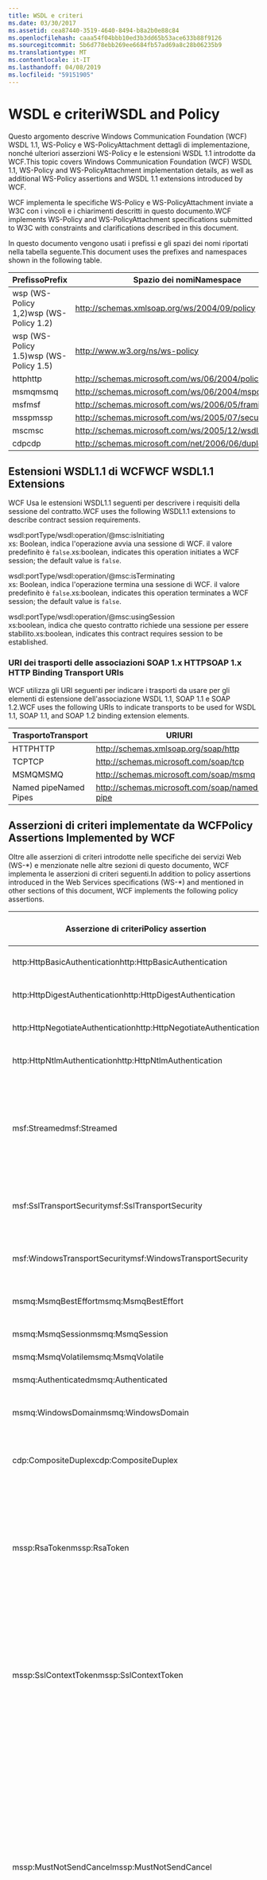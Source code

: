 ```yaml
---
title: WSDL e criteri
ms.date: 03/30/2017
ms.assetid: cea87440-3519-4640-8494-b8a2b0e88c84
ms.openlocfilehash: caaa54f04bbb10ed3b3dd65b53ace633b88f9126
ms.sourcegitcommit: 5b6d778ebb269ee6684fb57ad69a8c28b06235b9
ms.translationtype: MT
ms.contentlocale: it-IT
ms.lasthandoff: 04/08/2019
ms.locfileid: "59151905"
---
```

# <a name="wsdl-and-policy"></a><span data-ttu-id="bf9ac-102">WSDL e criteri</span><span class="sxs-lookup"><span data-stu-id="bf9ac-102">WSDL and Policy</span></span>
<span data-ttu-id="bf9ac-103">Questo argomento descrive Windows Communication Foundation (WCF) WSDL 1.1, WS-Policy e WS-PolicyAttachment dettagli di implementazione, nonché ulteriori asserzioni WS-Policy e le estensioni WSDL 1.1 introdotte da WCF.</span><span class="sxs-lookup"><span data-stu-id="bf9ac-103">This topic covers Windows Communication Foundation (WCF) WSDL 1.1, WS-Policy and WS-PolicyAttachment implementation details, as well as additional WS-Policy assertions and WSDL 1.1 extensions introduced by WCF.</span></span>  
  
 <span data-ttu-id="bf9ac-104">WCF implementa le specifiche WS-Policy e WS-PolicyAttachment inviate a W3C con i vincoli e i chiarimenti descritti in questo documento.</span><span class="sxs-lookup"><span data-stu-id="bf9ac-104">WCF implements WS-Policy and WS-PolicyAttachment specifications submitted to W3C with constraints and clarifications described in this document.</span></span>  
  
 <span data-ttu-id="bf9ac-105">In questo documento vengono usati i prefissi e gli spazi dei nomi riportati nella tabella seguente.</span><span class="sxs-lookup"><span data-stu-id="bf9ac-105">This document uses the prefixes and namespaces shown in the following table.</span></span>  
  
|<span data-ttu-id="bf9ac-106">Prefisso</span><span class="sxs-lookup"><span data-stu-id="bf9ac-106">Prefix</span></span>|<span data-ttu-id="bf9ac-107">Spazio dei nomi</span><span class="sxs-lookup"><span data-stu-id="bf9ac-107">Namespace</span></span>|  
|------------|---------------|  
|<span data-ttu-id="bf9ac-108">wsp (WS-Policy 1,2)</span><span class="sxs-lookup"><span data-stu-id="bf9ac-108">wsp (WS-Policy 1.2)</span></span>|http://schemas.xmlsoap.org/ws/2004/09/policy|  
|<span data-ttu-id="bf9ac-109">wsp (WS-Policy 1.5)</span><span class="sxs-lookup"><span data-stu-id="bf9ac-109">wsp (WS-Policy 1.5)</span></span>|http://www.w3.org/ns/ws-policy|  
|<span data-ttu-id="bf9ac-110">http</span><span class="sxs-lookup"><span data-stu-id="bf9ac-110">http</span></span>|http://schemas.microsoft.com/ws/06/2004/policy/http|  
|<span data-ttu-id="bf9ac-111">msmq</span><span class="sxs-lookup"><span data-stu-id="bf9ac-111">msmq</span></span>|http://schemas.microsoft.com/ws/06/2004/mspolicy/msmq|  
|<span data-ttu-id="bf9ac-112">msf</span><span class="sxs-lookup"><span data-stu-id="bf9ac-112">msf</span></span>|http://schemas.microsoft.com/ws/2006/05/framing/policy|  
|<span data-ttu-id="bf9ac-113">mssp</span><span class="sxs-lookup"><span data-stu-id="bf9ac-113">mssp</span></span>|http://schemas.microsoft.com/ws/2005/07/securitypolicy|  
|<span data-ttu-id="bf9ac-114">msc</span><span class="sxs-lookup"><span data-stu-id="bf9ac-114">msc</span></span>|http://schemas.microsoft.com/ws/2005/12/wsdl/contract|  
|<span data-ttu-id="bf9ac-115">cdp</span><span class="sxs-lookup"><span data-stu-id="bf9ac-115">cdp</span></span>|http://schemas.microsoft.com/net/2006/06/duplex|  
  
## <a name="wcf-wsdl11-extensions"></a><span data-ttu-id="bf9ac-116">Estensioni WSDL1.1 di WCF</span><span class="sxs-lookup"><span data-stu-id="bf9ac-116">WCF WSDL1.1 Extensions</span></span>  
 <span data-ttu-id="bf9ac-117">WCF Usa le estensioni WSDL1.1 seguenti per descrivere i requisiti della sessione del contratto.</span><span class="sxs-lookup"><span data-stu-id="bf9ac-117">WCF uses the following WSDL1.1 extensions to describe contract session requirements.</span></span>  
  
 wsdl:portType/wsdl:operation/@msc:isInitiating  
 <span data-ttu-id="bf9ac-118">xs: Boolean, indica l'operazione avvia una sessione di WCF. il valore predefinito è `false`.</span><span class="sxs-lookup"><span data-stu-id="bf9ac-118">xs:boolean, indicates this operation initiates a WCF session; the default value is `false`.</span></span>  
  
 wsdl:portType/wsdl:operation/@msc:isTerminating  
 <span data-ttu-id="bf9ac-119">xs: Boolean, indica l'operazione termina una sessione di WCF. il valore predefinito è `false`.</span><span class="sxs-lookup"><span data-stu-id="bf9ac-119">xs:boolean, indicates this operation terminates a WCF session; the default value is `false`.</span></span>  
  
 wsdl:portType/wsdl:operation/@msc:usingSession  
 <span data-ttu-id="bf9ac-120">xs:boolean, indica che questo contratto richiede una sessione per essere stabilito.</span><span class="sxs-lookup"><span data-stu-id="bf9ac-120">xs:boolean, indicates this contract requires session to be established.</span></span>  
  
### <a name="soap-1x-http-binding-transport-uris"></a><span data-ttu-id="bf9ac-121">URI dei trasporti delle associazioni SOAP 1.x HTTP</span><span class="sxs-lookup"><span data-stu-id="bf9ac-121">SOAP 1.x HTTP Binding Transport URIs</span></span>  
 <span data-ttu-id="bf9ac-122">WCF utilizza gli URI seguenti per indicare i trasporti da usare per gli elementi di estensione dell'associazione WSDL 1.1, SOAP 1.1 e SOAP 1.2.</span><span class="sxs-lookup"><span data-stu-id="bf9ac-122">WCF uses the following URIs to indicate transports to be used for WSDL 1.1, SOAP 1.1, and SOAP 1.2 binding extension elements.</span></span>  
  
|<span data-ttu-id="bf9ac-123">Trasporto</span><span class="sxs-lookup"><span data-stu-id="bf9ac-123">Transport</span></span>|<span data-ttu-id="bf9ac-124">URI</span><span class="sxs-lookup"><span data-stu-id="bf9ac-124">URI</span></span>|  
|---------------|---------|  
|<span data-ttu-id="bf9ac-125">HTTP</span><span class="sxs-lookup"><span data-stu-id="bf9ac-125">HTTP</span></span>|http://schemas.xmlsoap.org/soap/http|  
|<span data-ttu-id="bf9ac-126">TCP</span><span class="sxs-lookup"><span data-stu-id="bf9ac-126">TCP</span></span>|http://schemas.microsoft.com/soap/tcp|  
|<span data-ttu-id="bf9ac-127">MSMQ</span><span class="sxs-lookup"><span data-stu-id="bf9ac-127">MSMQ</span></span>|http://schemas.microsoft.com/soap/msmq|  
|<span data-ttu-id="bf9ac-128">Named pipe</span><span class="sxs-lookup"><span data-stu-id="bf9ac-128">Named Pipes</span></span>|http://schemas.microsoft.com/soap/named-pipe|  
  
## <a name="policy-assertions-implemented-by-wcf"></a><span data-ttu-id="bf9ac-129">Asserzioni di criteri implementate da WCF</span><span class="sxs-lookup"><span data-stu-id="bf9ac-129">Policy Assertions Implemented by WCF</span></span>  
 <span data-ttu-id="bf9ac-130">Oltre alle asserzioni di criteri introdotte nelle specifiche dei servizi Web (WS-\*) e menzionate nelle altre sezioni di questo documento, WCF implementa le asserzioni di criteri seguenti.</span><span class="sxs-lookup"><span data-stu-id="bf9ac-130">In addition to policy assertions introduced in the Web Services specifications (WS-\*) and mentioned in other sections of this document, WCF implements the following policy assertions.</span></span>  
  
|<span data-ttu-id="bf9ac-131">Asserzione di criteri</span><span class="sxs-lookup"><span data-stu-id="bf9ac-131">Policy assertion</span></span>|<span data-ttu-id="bf9ac-132">Soggetto dei criteri</span><span class="sxs-lookup"><span data-stu-id="bf9ac-132">Policy subject</span></span>|<span data-ttu-id="bf9ac-133">Descrizione</span><span class="sxs-lookup"><span data-stu-id="bf9ac-133">Description</span></span>|  
|----------------------|--------------------|-----------------|  
|<span data-ttu-id="bf9ac-134">http:HttpBasicAuthentication</span><span class="sxs-lookup"><span data-stu-id="bf9ac-134">http:HttpBasicAuthentication</span></span>|<span data-ttu-id="bf9ac-135">Endpoint</span><span class="sxs-lookup"><span data-stu-id="bf9ac-135">Endpoint</span></span>|<span data-ttu-id="bf9ac-136">L'endpoint usa l'autenticazione di base HTTP.</span><span class="sxs-lookup"><span data-stu-id="bf9ac-136">Endpoint uses HTTP Basic Authentication.</span></span>|  
|<span data-ttu-id="bf9ac-137">http:HttpDigestAuthentication</span><span class="sxs-lookup"><span data-stu-id="bf9ac-137">http:HttpDigestAuthentication</span></span>|<span data-ttu-id="bf9ac-138">Endpoint</span><span class="sxs-lookup"><span data-stu-id="bf9ac-138">Endpoint</span></span>|<span data-ttu-id="bf9ac-139">L'endpoint usa l'autenticazione digest HTTP.</span><span class="sxs-lookup"><span data-stu-id="bf9ac-139">Endpoint uses HTTP Digest Authentication.</span></span>|  
|<span data-ttu-id="bf9ac-140">http:HttpNegotiateAuthentication</span><span class="sxs-lookup"><span data-stu-id="bf9ac-140">http:HttpNegotiateAuthentication</span></span>|<span data-ttu-id="bf9ac-141">Endpoint</span><span class="sxs-lookup"><span data-stu-id="bf9ac-141">Endpoint</span></span>|<span data-ttu-id="bf9ac-142">L'endpoint usa l'autenticazione Negotiate HTTP.</span><span class="sxs-lookup"><span data-stu-id="bf9ac-142">Endpoint uses HTTP Negotiate Authentication.</span></span>|  
|<span data-ttu-id="bf9ac-143">http:HttpNtlmAuthentication</span><span class="sxs-lookup"><span data-stu-id="bf9ac-143">http:HttpNtlmAuthentication</span></span>|<span data-ttu-id="bf9ac-144">Endpoint</span><span class="sxs-lookup"><span data-stu-id="bf9ac-144">Endpoint</span></span>|<span data-ttu-id="bf9ac-145">L'endpoint usa l'autenticazione NTLM HTTP.</span><span class="sxs-lookup"><span data-stu-id="bf9ac-145">Endpoint uses HTTP NTLM Authentication.</span></span>|  
|<span data-ttu-id="bf9ac-146">msf:Streamed</span><span class="sxs-lookup"><span data-stu-id="bf9ac-146">msf:Streamed</span></span>|<span data-ttu-id="bf9ac-147">Endpoint</span><span class="sxs-lookup"><span data-stu-id="bf9ac-147">Endpoint</span></span>|<span data-ttu-id="bf9ac-148">L'endpoint usa il framing dei messaggi trasmessi.</span><span class="sxs-lookup"><span data-stu-id="bf9ac-148">Endpoint uses streamed message framing.</span></span> <span data-ttu-id="bf9ac-149">Questa asserzione viene usata con il protocollo di framing dei messaggi fornito per trasporti quali TCP e named pipe.</span><span class="sxs-lookup"><span data-stu-id="bf9ac-149">This assertion is used with the Message Framing protocol provided for transports such as TCP, and named pipes.</span></span>|  
|<span data-ttu-id="bf9ac-150">msf:SslTransportSecurity</span><span class="sxs-lookup"><span data-stu-id="bf9ac-150">msf:SslTransportSecurity</span></span>|<span data-ttu-id="bf9ac-151">Endpoint</span><span class="sxs-lookup"><span data-stu-id="bf9ac-151">Endpoint</span></span>|<span data-ttu-id="bf9ac-152">L'endpoint usa la protezione a livello di trasporto (TLS) con il framing dei messaggi.</span><span class="sxs-lookup"><span data-stu-id="bf9ac-152">Endpoint uses transport-layer security (TLS) with message framing.</span></span>|  
|<span data-ttu-id="bf9ac-153">msf:WindowsTransportSecurity</span><span class="sxs-lookup"><span data-stu-id="bf9ac-153">msf:WindowsTransportSecurity</span></span>|<span data-ttu-id="bf9ac-154">Endpoint</span><span class="sxs-lookup"><span data-stu-id="bf9ac-154">Endpoint</span></span>|<span data-ttu-id="bf9ac-155">L'endpoint usa Security Provider Negotiation (SPNEGO) con il framing dei messaggi.</span><span class="sxs-lookup"><span data-stu-id="bf9ac-155">Endpoint uses Security Provider Negotiation (SPNEGO) with message framing.</span></span>|  
|<span data-ttu-id="bf9ac-156">msmq:MsmqBestEffort</span><span class="sxs-lookup"><span data-stu-id="bf9ac-156">msmq:MsmqBestEffort</span></span>|<span data-ttu-id="bf9ac-157">Endpoint</span><span class="sxs-lookup"><span data-stu-id="bf9ac-157">Endpoint</span></span>|<span data-ttu-id="bf9ac-158">MSMQ con le migliori garanzie.</span><span class="sxs-lookup"><span data-stu-id="bf9ac-158">MSMQ with best-effort guarantees.</span></span>|  
|<span data-ttu-id="bf9ac-159">msmq:MsmqSession</span><span class="sxs-lookup"><span data-stu-id="bf9ac-159">msmq:MsmqSession</span></span>|<span data-ttu-id="bf9ac-160">Endpoint</span><span class="sxs-lookup"><span data-stu-id="bf9ac-160">Endpoint</span></span>|<span data-ttu-id="bf9ac-161">MSMQ con le garanzie di sessione.</span><span class="sxs-lookup"><span data-stu-id="bf9ac-161">MSMQ with Session guarantees.</span></span>|  
|<span data-ttu-id="bf9ac-162">msmq:MsmqVolatile</span><span class="sxs-lookup"><span data-stu-id="bf9ac-162">msmq:MsmqVolatile</span></span>|<span data-ttu-id="bf9ac-163">Endpoint</span><span class="sxs-lookup"><span data-stu-id="bf9ac-163">Endpoint</span></span>|<span data-ttu-id="bf9ac-164">MSMQ volatile.</span><span class="sxs-lookup"><span data-stu-id="bf9ac-164">MSMQ Volatile.</span></span>|  
|<span data-ttu-id="bf9ac-165">msmq:Authenticated</span><span class="sxs-lookup"><span data-stu-id="bf9ac-165">msmq:Authenticated</span></span>|<span data-ttu-id="bf9ac-166">Endpoint</span><span class="sxs-lookup"><span data-stu-id="bf9ac-166">Endpoint</span></span>|<span data-ttu-id="bf9ac-167">L'autenticazione viene usata con il trasporto MSMQ.</span><span class="sxs-lookup"><span data-stu-id="bf9ac-167">Authentication is used with MSMQ transport.</span></span>|  
|<span data-ttu-id="bf9ac-168">msmq:WindowsDomain</span><span class="sxs-lookup"><span data-stu-id="bf9ac-168">msmq:WindowsDomain</span></span>|<span data-ttu-id="bf9ac-169">Endpoint</span><span class="sxs-lookup"><span data-stu-id="bf9ac-169">Endpoint</span></span>|<span data-ttu-id="bf9ac-170">MSMQ usa l'autenticazione dei domini di Windows.</span><span class="sxs-lookup"><span data-stu-id="bf9ac-170">MSMQ uses Windows Domain authentication.</span></span>|  
|<span data-ttu-id="bf9ac-171">cdp:CompositeDuplex</span><span class="sxs-lookup"><span data-stu-id="bf9ac-171">cdp:CompositeDuplex</span></span>|<span data-ttu-id="bf9ac-172">Endpoint</span><span class="sxs-lookup"><span data-stu-id="bf9ac-172">Endpoint</span></span>|<span data-ttu-id="bf9ac-173">L'endpoint usa due connessioni di trasporto contrarie separate per i messaggi in ingresso e in uscita.</span><span class="sxs-lookup"><span data-stu-id="bf9ac-173">Endpoint uses two separate converse transport connections for in and out messages.</span></span>|  
|<span data-ttu-id="bf9ac-174">mssp:RsaToken</span><span class="sxs-lookup"><span data-stu-id="bf9ac-174">mssp:RsaToken</span></span>|<span data-ttu-id="bf9ac-175">Annidata</span><span class="sxs-lookup"><span data-stu-id="bf9ac-175">Nested</span></span>|<span data-ttu-id="bf9ac-176">Asserzione del token della chiave RSA.</span><span class="sxs-lookup"><span data-stu-id="bf9ac-176">RSA key token assertion.</span></span> <span data-ttu-id="bf9ac-177">Questo requisito viene generalmente soddisfatto da una chiave RSA serializza direttamente come parte delle informazioni sulla chiave in una firma di verifica dell'autenticità.</span><span class="sxs-lookup"><span data-stu-id="bf9ac-177">This requirement is typically satisfied by an RSA key serialized directly as part of the key information in an endorsing signature.</span></span>|  
|<span data-ttu-id="bf9ac-178">mssp:SslContextToken</span><span class="sxs-lookup"><span data-stu-id="bf9ac-178">mssp:SslContextToken</span></span>|<span data-ttu-id="bf9ac-179">Annidata</span><span class="sxs-lookup"><span data-stu-id="bf9ac-179">Nested</span></span>|<span data-ttu-id="bf9ac-180">Richiede che venga usato un SecurityContextToken ottenuto mediante un handshake TLS binario che usa WS-Trust.</span><span class="sxs-lookup"><span data-stu-id="bf9ac-180">Requires that a SecurityContextToken obtained using binary TLS handshake using WS-Trust be used.</span></span> <span data-ttu-id="bf9ac-181">Le asserzioni annidate includono: sp:RequireDerivedKeys, mssp:MustNotSendCancel, mssp:RequireClientCertificate.</span><span class="sxs-lookup"><span data-stu-id="bf9ac-181">Nested assertions include: sp:RequireDerivedKeys, mssp:MustNotSendCancel, mssp:RequireClientCertificate.</span></span>|  
|<span data-ttu-id="bf9ac-182">mssp:MustNotSendCancel</span><span class="sxs-lookup"><span data-stu-id="bf9ac-182">mssp:MustNotSendCancel</span></span>|<span data-ttu-id="bf9ac-183">Annidata</span><span class="sxs-lookup"><span data-stu-id="bf9ac-183">Nested</span></span>|<span data-ttu-id="bf9ac-184">Specifica un requisito secondo cui all'autorità emittente di un determinato SecurityContextToken non devono essere inviati messaggi di richiesta di un token RST (Request Security Token) [WS-Trust] usando l'associazione Cancel [WS-Trust, WS-SC].</span><span class="sxs-lookup"><span data-stu-id="bf9ac-184">Specifies a requirement that a request security token (RST) request messages [WS-Trust] using the Cancel binding [WS-Trust, WS-SC] not be sent to the issuer of a given SecurityContextToken.</span></span> <span data-ttu-id="bf9ac-185">Se questa asserzione è presente, tali messaggi di richiesta non devono essere inviati all'autorità emittente.</span><span class="sxs-lookup"><span data-stu-id="bf9ac-185">If this assertion is present, then such request messages must not be sent to the issuer.</span></span> <span data-ttu-id="bf9ac-186">Se questa asserzione non è presente, tali messaggi di richiesta possono essere inviati all'autorità emittente.</span><span class="sxs-lookup"><span data-stu-id="bf9ac-186">If this assertion is not present, then such request messages can be sent to the issuer.</span></span>|  
|<span data-ttu-id="bf9ac-187">mssp:RequireClientCertificate</span><span class="sxs-lookup"><span data-stu-id="bf9ac-187">mssp:RequireClientCertificate</span></span>|<span data-ttu-id="bf9ac-188">Annidata</span><span class="sxs-lookup"><span data-stu-id="bf9ac-188">Nested</span></span>|<span data-ttu-id="bf9ac-189">Questo elemento facoltativo specifica un requisito secondo cui deve essere fornito un certificato client come parte del protocollo TLSNEGO.</span><span class="sxs-lookup"><span data-stu-id="bf9ac-189">This optional element specifies a requirement for a client certificate to be provided as part of the TLSNEGO protocol.</span></span> <span data-ttu-id="bf9ac-190">Se questa asserzione è presente, deve essere fornito un certificato client.</span><span class="sxs-lookup"><span data-stu-id="bf9ac-190">If this assertion is present, then a client certificate must be provided.</span></span> <span data-ttu-id="bf9ac-191">Se questa asserzione non è presente, non deve essere fornito un certificato client.</span><span class="sxs-lookup"><span data-stu-id="bf9ac-191">If this assertion is not present, then a client certificate must not be provided.</span></span> <span data-ttu-id="bf9ac-192">Questa asserzione non deve essere usata al di fuori di mssp:SslContextToken.</span><span class="sxs-lookup"><span data-stu-id="bf9ac-192">This assertion must not be used outside of mssp:SslContextToken.</span></span>|  
  
## <a name="see-also"></a><span data-ttu-id="bf9ac-193">Vedere anche</span><span class="sxs-lookup"><span data-stu-id="bf9ac-193">See also</span></span>

- [<span data-ttu-id="bf9ac-194">Pubblicazione WSDL personalizzata</span><span class="sxs-lookup"><span data-stu-id="bf9ac-194">Custom WSDL Publication</span></span>](../../../../docs/framework/wcf/samples/custom-wsdl-publication.md)
- [<span data-ttu-id="bf9ac-195">Procedura: Esportare informazioni WSDL personalizzate</span><span class="sxs-lookup"><span data-stu-id="bf9ac-195">How to: Export Custom WSDL</span></span>](../../../../docs/framework/wcf/extending/how-to-export-custom-wsdl.md)
- [<span data-ttu-id="bf9ac-196">Procedura: Importare informazioni WSDL personalizzate</span><span class="sxs-lookup"><span data-stu-id="bf9ac-196">How to: Import Custom WSDL</span></span>](../../../../docs/framework/wcf/extending/how-to-import-custom-wsdl.md)

